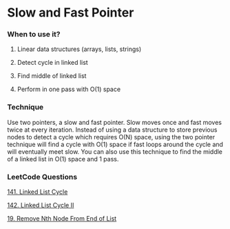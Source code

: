 # Slow and Fast Pointer

### When to use it?

1. Linear data structures (arrays, lists, strings)

2. Detect cycle in linked list

3. Find middle of linked list

4. Perform in one pass with O(1) space

### Technique

Use two pointers, a slow and fast pointer. Slow moves once and fast moves twice at every iteration. Instead of using a data structure to store previous nodes to detect a cycle which requires O(N) space, using the two pointer technique will find a cycle with O(1) space if fast loops around the cycle and will eventually meet slow. You can also use this technique to find the middle of a linked list in O(1) space and 1 pass.

### LeetCode Questions

[141. Linked List Cycle](https://leetcode.com/problems/linked-list-cycle/description/)

[142. Linked List Cycle II](https://leetcode.com/problems/linked-list-cycle-ii/description/)

[19. Remove Nth Node From End of List](https://leetcode.com/problems/remove-nth-node-from-end-of-list/submissions/)

